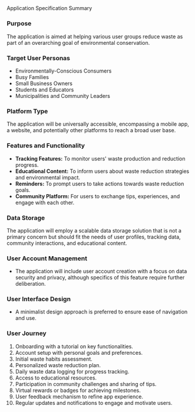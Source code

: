 
##
 Application Specification Summary

### Purpose
The application is aimed at helping various user groups reduce waste as part of an overarching goal of environmental conservation.

### Target User Personas
- Environmentally-Conscious Consumers
- Busy Families
- Small Business Owners
- Students and Educators
- Municipalities and Community Leaders

### Platform Type
The application will be universally accessible, encompassing a mobile app, a website, and potentially other platforms to reach a broad user base.

### Features and Functionality
- **Tracking Features:** To monitor users' waste production and reduction progress.
- **Educational Content:** To inform users about waste reduction strategies and environmental impact.
- **Reminders:** To prompt users to take actions towards waste reduction goals.
- **Community Platform:** For users to exchange tips, experiences, and engage with each other.

### Data Storage
The application will employ a scalable data storage solution that is not a primary concern but should fit the needs of user profiles, tracking data, community interactions, and educational content.

### User Account Management
- The application will include user account creation with a focus on data security and privacy, although specifics of this feature require further deliberation.

### User Interface Design
- A minimalist design approach is preferred to ensure ease of navigation and use.

### User Journey
1. Onboarding with a tutorial on key functionalities.
2. Account setup with personal goals and preferences.
3. Initial waste habits assessment.
4. Personalized waste reduction plan.
5. Daily waste data logging for progress tracking.
6. Access to educational resources.
7. Participation in community challenges and sharing of tips.
8. Virtual rewards or badges for achieving milestones.
9. User feedback mechanism to refine app experience.
10. Regular updates and notifications to engage and motivate users.
